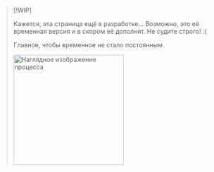 > [!WIP]
>
> Кажется, эта страница ещё в разработке... Возможно, это её временная версия и в скором её дополнят. Не судите строго! :(
>
> Главное, чтобы временное не стало постоянным.
>
> <img src="assets/images/wip.png" alt="Наглядное изображение процесса" width="250"/>

<!-- // code: language=markdown insertSpaces=true tabSize=2 -->
